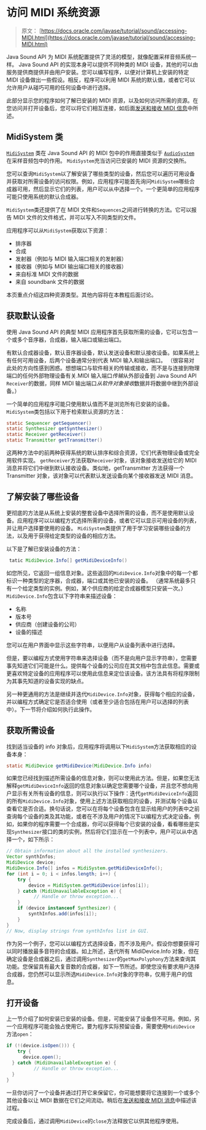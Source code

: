 # 访问 MIDI 系统资源

> 原文： [https://docs.oracle.com/javase/tutorial/sound/accessing-MIDI.html](https://docs.oracle.com/javase/tutorial/sound/accessing-MIDI.html)

Java Sound API 为 MIDI 系统配置提供了灵活的模型，就像配置采样音频系统一样。 Java Sound API 的实现本身可以提供不同种类的 MIDI 设备，其他的可以由服务提供商提供并由用户安装。您可以编写程序，以便对计算机上安装的特定 MIDI 设备做出一些假设。相反，程序可以利用 MIDI 系统的默认值，或者它可以允许用户从碰巧可用的任何设备中进行选择。

此部分显示您的程序如何了解已安装的 MIDI 资源，以及如何访问所需的资源。在您访问并打开设备后，您可以将它们相互连接，如后面[发送和接收 MIDI 信息](MIDI-messages.html)中所述。

## MidiSystem 类

[`MidiSystem`](https://docs.oracle.com/javase/8/docs/api/javax/sound/midi/MidiSystem.html) 类在 Java Sound API 的 MIDI 包中的作用直接类似于 [`AudioSystem`](https://docs.oracle.com/javase/8/docs/api/javax/sound/sampled/AudioSystem.html) 在采样音频包中的作用。 `MidiSystem`充当访问已安装的 MIDI 资源的交换所。

您可以查询`MidiSystem`以了解安装了哪些类型的设备，然后您可以遍历可用设备并获取对所需设备的访问权限。例如，应用程序可能首先询问`MidiSystem`哪些合成器可用，然后显示它们的列表，用户可以从中选择一个。一个更简单的应用程序可能只使用系统的默认合成器。

`MidiSystem`类还提供了在 MIDI 文件和`Sequences`之间进行转换的方法。它可以报告 MIDI 文件的文件格式，并可以写入不同类型的文件。

应用程序可以从`MidiSystem`获取以下资源：

*   排序器
*   合成
*   发射器（例如与 MIDI 输入端口相关的发射器）
*   接收器（例如与 MIDI 输出端口相关的接收器）
*   来自标准 MIDI 文件的数据
*   来自 soundbank 文件的数据

本页重点介绍这四种资源类型。其他内容将在本教程后面讨论。

## 获取默认设备

使用 Java Sound API 的典型 MIDI 应用程序首先获取所需的设备，它可以包含一个或多个音序器，合成器，输入端口或输出端口。

有默认合成器设备，默认音序器设备，默认发送设备和默认接收设备。如果系统上有任何可用设备，后两个设备通常分别代表 MIDI 输入和输出端口。 （很容易对此处的方向性感到困惑。想想端口与软件相关的传输或接收，而不是与连接到物理端口的任何外部物理设备有关.MIDI 输入端口*传输*从外部设备到 Java Sound API `Receiver`的数据，同样 MIDI 输出端口*从软件对象接收*数据并将数据中继到外部设备。）

一个简单的应用程序可能只使用默认值而不是浏览所有已安装的设备。 `MidiSystem`类包括以下用于检索默认资源的方法：

```java
static Sequencer getSequencer()
static Synthesizer getSynthesizer()
static Receiver getReceiver()
static Transmitter getTransmitter()

```

这两种方法中的前两种获得系统的默认排序和综合资源，它们代表物理设备或完全用软件实现。 `getReceiver`方法获取`Receiver`对象，该对象接收发送给它的 MIDI 消息并将它们中继到默认接收设备。类似地，getTransmitter 方法获得一个 Transmitter 对象，该对象可以代表默认发送设备向某个接收器发送 MIDI 消息。

## 了解安装了哪些设备

更彻底的方法是从系统上安装的整套设备中选择所需的设备，而不是使用默认设备。应用程序可以以编程方式选择所需的设备，或者它可以显示可用设备的列表，并让用户选择要使用的设备。 `MidiSystem`类提供了用于学习安装哪些设备的方法，以及用于获得给定类型的设备的相应方法。

以下是了解已安装设备的方法：

```java
 tatic MidiDevice.Info[] getMidiDeviceInfo()

```

如您所见，它返回一组信息对象。这些返回的`MidiDevice.Info`对象中的每一个都标识一种类型的定序器，合成器，端口或其他已安装的设备。 （通常系统最多只有一个给定类型的实例。例如，某个供应商的给定合成器模型只安装一次。）`MidiDevice.Info`包含以下字符串来描述设备：

*   名称
*   版本号
*   供应商（创建设备的公司）
*   设备的描述

您可以在用户界面中显示这些字符串，以便用户从设备列表中进行选择。

但是，要以编程方式使用字符串来选择设备（而不是向用户显示字符串），您需要事先知道它们可能是什么。提供每个设备的公司应在其文档中包含此信息。需要或更喜欢特定设备的应用程序可以使用此信息来定位该设备。该方法具有将程序限制为其事先知道的设备实现的缺点。

另一种更通用的方法是继续并迭代`MidiDevice.Info`对象，获得每个相应的设备，并以编程方式确定它是否适合使用（或者至少适合包括在用户可以选择的列表中）。下一节将介绍如何执行此操作。

## 获取所需设备

找到适当设备的 info 对象后，应用程序将调用以下`MidiSystem`方法获取相应的设备本身：

```java
static MidiDevice getMidiDevice(MidiDevice.Info info)

```

如果您已经找到描述所需设备的信息对象，则可以使用此方法。但是，如果您无法解释`getMidiDeviceInfo`返回的信息对象以确定您需要哪个设备，并且您不想向用户显示有关所有设备的信息，则可以执行以下操作：迭代`getMidiDeviceInfo`返回的所有`MidiDevice.Info`对象，使用上述方法获取相应的设备，并测试每个设备以查看它是否合适。换句话说，您可以在将每个设备包含在显示给用户的列表中之前查询每个设备的类及其功能，或者在不涉及用户的情况下以编程方式决定设备。例如，如果你的程序需要一个合成器，你可以获得每个已安装的设备，看看哪些是实现`Synthesizer`接口的类的实例，然后将它们显示在一个列表中，用户可以从中选择一个，如下所示：

```java
// Obtain information about all the installed synthesizers.
Vector synthInfos;
MidiDevice device;
MidiDevice.Info[] infos = MidiSystem.getMidiDeviceInfo();
for (int i = 0; i < infos.length; i++) {
    try {
        device = MidiSystem.getMidiDevice(infos[i]);
    } catch (MidiUnavailableException e) {
          // Handle or throw exception...
    }
    if (device instanceof Synthesizer) {
        synthInfos.add(infos[i]);
    }
}
// Now, display strings from synthInfos list in GUI.    

```

作为另一个例子，您可以以编程方式选择设备，而不涉及用户。假设你想要获得可以同时播放最多音符的合成器。如上所述，迭代所有 MidiDevice.Info 对象，但在确定设备是合成器之后，通过调用`Synthesizer`的`getMaxPolyphony`方法来查询其功能。您保留具有最大复音数的合成器，如下一节所述。即使您没有要求用户选择合成器，您仍然可以显示所选`MidiDevice.Info`对象的字符串，仅用于用户的信息。

## 打开设备

上一节介绍了如何安装已安装的设备。但是，可能安装了设备但不可用。例如，另一个应用程序可能会独占使用它。要为程序实际预留设备，需要使用`MidiDevice`方法`open`：

```java
if (!(device.isOpen())) {
    try {
      device.open();
  } catch (MidiUnavailableException e) {
          // Handle or throw exception...
  }
}

```

一旦你访问了一个设备并通过打开它来保留它，你可能想要将它连接到一个或多个其他设备以让 MIDI 数据在它们之间流动。稍后在[发送和接收 MIDI 消息](MIDI-messages.html)中描述该过程。

完成设备后，通过调用`MidiDevice`的`close`方法释放它以供其他程序使用。